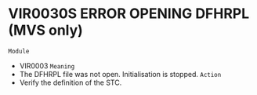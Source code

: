 # VIR0030S ERROR OPENING DFHRPL (MVS only)
`Module`
- VIR0003
`Meaning`
- The DFHRPL file was not open. Initialisation is stopped.
`Action`
- Verify the definition of the STC.
